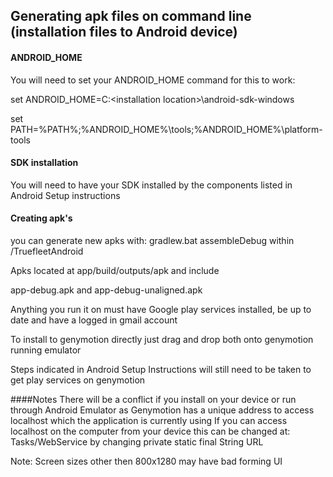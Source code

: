 Generating apk files on command line (installation files to Android device)
-------------

#### ANDROID_HOME

You will need to set your ANDROID_HOME command for this to work:

set ANDROID_HOME=C:\<installation location>\android-sdk-windows

set PATH=%PATH%;%ANDROID_HOME%\tools;%ANDROID_HOME%\platform-
tools

#### SDK installation

You will need to have your SDK installed by the components listed in Android Setup instructions

#### Creating apk's
you can generate new apks with: gradlew.bat assembleDebug within /TruefleetAndroid

Apks located at app/build/outputs/apk and include

app-debug.apk and app-debug-unaligned.apk

Anything you run it on must have Google play services installed, be up to date and have a logged in gmail account

To install to genymotion directly just drag and drop both onto genymotion running emulator

Steps indicated in Android Setup Instructions will still need to be taken to get play services on genymotion


####Notes
There will be a conflict if you install on your device or run through Android Emulator as Genymotion has a unique address to access localhost which the application is currently using
If you can access localhost on the computer from your device this can be changed at:
Tasks/WebService
by changing private static final String URL

Note: Screen sizes other then 800x1280 may have bad forming UI



 



